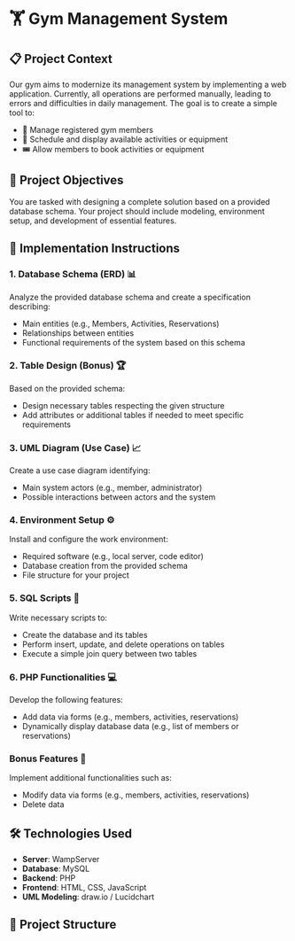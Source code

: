 # 🏋️ Gym Management System

## 📋 Project Context

Our gym aims to modernize its management system by implementing a web application. Currently, all operations are performed manually, leading to errors and difficulties in daily management. The goal is to create a simple tool to:

- 👥 Manage registered gym members
- 📅 Schedule and display available activities or equipment
- 🎟️ Allow members to book activities or equipment

## 🎯 Project Objectives

You are tasked with designing a complete solution based on a provided database schema. Your project should include modeling, environment setup, and development of essential features.

## 📝 Implementation Instructions

### 1. Database Schema (ERD) 📊

Analyze the provided database schema and create a specification describing:

- Main entities (e.g., Members, Activities, Reservations)
- Relationships between entities
- Functional requirements of the system based on this schema

### 2. Table Design (Bonus) 🏆

Based on the provided schema:

- Design necessary tables respecting the given structure
- Add attributes or additional tables if needed to meet specific requirements

### 3. UML Diagram (Use Case) 📈

Create a use case diagram identifying:

- Main system actors (e.g., member, administrator)
- Possible interactions between actors and the system

### 4. Environment Setup ⚙️

Install and configure the work environment:

- Required software (e.g., local server, code editor)
- Database creation from the provided schema
- File structure for your project

### 5. SQL Scripts 📜

Write necessary scripts to:

- Create the database and its tables
- Perform insert, update, and delete operations on tables
- Execute a simple join query between two tables

### 6. PHP Functionalities 💻

Develop the following features:

- Add data via forms (e.g., members, activities, reservations)
- Dynamically display database data (e.g., list of members or reservations)

### Bonus Features 🌟

Implement additional functionalities such as:

- Modify data via forms (e.g., members, activities, reservations)
- Delete data

## 🛠️ Technologies Used

- **Server**: WampServer
- **Database**: MySQL
- **Backend**: PHP
- **Frontend**: HTML, CSS, JavaScript
- **UML Modeling**: draw.io / Lucidchart

## 📁 Project Structure
